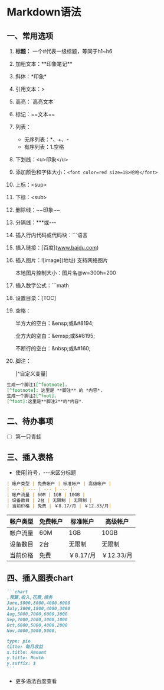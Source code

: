 # Markdown语法

## 一、常用选项

1. **标题：** 一个\#代表一级标题，等同于h1~h6

2. 加粗文本：\*\*印象笔记\*\*

3. 斜体：\*印象\*

4. 引用文本：> 

5. 高亮：\`高亮文本`

6. 标记：\==文本\==

7. 列表：

   * 无序列表：*、+、-
   * 有序列表：1.空格

8. 下划线：\<u>印象\</u>

9. 添加颜色和字体大小：`<font color=red size=18>哈哈</font>`

10. 上标：\<sup>

11. 下标：\<sub>

12. 删除线：\~~印象~~

13. 分隔线：***或---

14. 插入行内代码或代码块：\```语言

15. 插入链接：\[百度](www.baidu.com)

16. 插入图片：\!\[image](地址)   支持网络图片

    本地图片控制大小：图片名@w=300h=200

17. 插入数字公式：```math

18. 设置目录：\[TOC]

19. 空格：

    半方大的空白：\&ensp;或\&#8194;

    全方大的空白：\&emsp;或\&#8195;

    不断行的空白：\&nbsp;或\&#160;

20. 脚注：

    [^自定义变量]

```markdown
生成一个脚注1[^footnote]. 
[^footnote]: 这里是 **脚注** 的 *内容*. 
生成一个脚注2[^foot]. 
[^foot]:这里是**脚注2**的*内容*.
```



## 二、待办事项

*[ ] 第一只青蛙



## 三、插入表格

* 使用|符号，---来区分标题

```markdown
| 帐户类型 | 免费帐户 | 标准帐户 | 高级帐户 |
| --- | --- | --- | --- |
| 帐户流量 | 60M | 1GB | 10GB |
| 设备数目 | 2台 | 无限制 | 无限制 |
| 当前价格 | 免费 | ￥8.17/月 | ￥12.33/月|
```

| 帐户类型 | 免费帐户 | 标准帐户  | 高级帐户   |
| -------- | -------- | --------- | ---------- |
| 帐户流量 | 60M      | 1GB       | 10GB       |
| 设备数目 | 2台      | 无限制    | 无限制     |
| 当前价格 | 免费     | ￥8.17/月 | ￥12.33/月 |



## 四、插入图表chart

```markdown
```chart
,预算,收入,花费,债务
June,5000,8000,4000,6000
July,3000,1000,4000,3000
Aug,5000,7000,6000,3000
Sep,7000,2000,3000,1000
Oct,6000,5000,4000,2000
Nov,4000,3000,5000,

type: pie
title: 每月收益
x.title: Amount
y.title: Month
y.suffix: $
​```
```



* 更多语法百度查看

